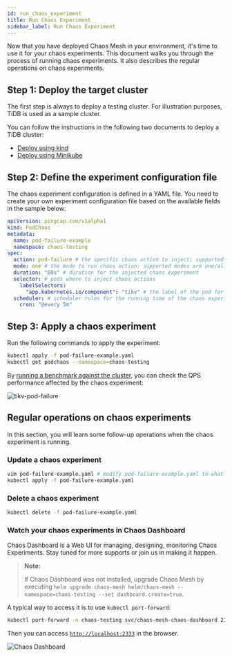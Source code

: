 ```yaml
---
id: run_chaos_experiment
title: Run Chaos Experiment
sidebar_label: Run Chaos Experiment
---
```


Now that you have deployed Chaos Mesh in your environment, it's time to use it for your chaos experiments. This document walks you through the process of running chaos experiments. It also describes the regular operations on chaos experiments.

## Step 1: Deploy the target cluster

The first step is always to deploy a testing cluster. For illustration purposes, TiDB is used as a sample cluster.

You can follow the instructions in the following two documents to deploy a TiDB cluster:

* [Deploy using kind](https://pingcap.com/docs/tidb-in-kubernetes/stable/deploy-tidb-from-kubernetes-kind/)
* [Deploy using Minikube](https://pingcap.com/docs/tidb-in-kubernetes/stable/deploy-tidb-from-kubernetes-minikube/)

## Step 2: Define the experiment configuration file

The chaos experiment configuration is defined in a YAML file. You need to create your own experiment configuration file based on the available fields in the sample below:

```yaml
apiVersion: pingcap.com/v1alpha1
kind: PodChaos
metadata:
  name: pod-failure-example
  namespace: chaos-testing
spec:
  action: pod-failure # the specific chaos action to inject; supported actions: pod-kill/pod-failure
  mode: one # the mode to run chaos action; supported modes are one/all/fixed/fixed-percent/random-max-percent
  duration: "60s" # duration for the injected chaos experiment
  selector: # pods where to inject chaos actions
    labelSelectors:
      "app.kubernetes.io/component": "tikv" # the label of the pod for chaos injection
  scheduler: # scheduler rules for the running time of the chaos experiments about pods.
    cron: "@every 5m"
```

## Step 3: Apply a chaos experiment

Run the following commands to apply the experiment:

```bash
kubectl apply -f pod-failure-example.yaml
kubectl get podchaos --namespace=chaos-testing
```

By [running a benchmark against the cluster](https://pingcap.com/docs/stable/benchmark/how-to-run-sysbench/), you can check the QPS performance affected by the chaos experiment:

![tikv-pod-failure](/img/tikv-pod-failure.png)

## Regular operations on chaos experiments

In this section, you will learn some follow-up operations when the chaos experiment is running.

### Update a chaos experiment

```bash
vim pod-failure-example.yaml # modify pod-failure-example.yaml to what you want
kubectl apply -f pod-failure-example.yaml
```

### Delete a chaos experiment

```bash
kubectl delete -f pod-failure-example.yaml
```

### Watch your chaos experiments in Chaos Dashboard

Chaos Dashboard is a Web UI for managing, designing, monitoring Chaos Experiments. Stay tuned for more supports or join us in making it happen.

> **Note:**
> 
> If Chaos Dashboard was not installed, upgrade Chaos Mesh by executing `helm upgrade chaos-mesh helm/chaos-mesh --namespace=chaos-testing --set dashboard.create=true`.

A typical way to access it is to use `kubectl port-forward`:

```bash
kubectl port-forward -n chaos-testing svc/chaos-mesh-chaos-dashboard 2333:2333
```

Then you can access [`http://localhost:2333`](http://localhost:2333) in the browser.

![Chaos Dashboard](/img/chaos-dashboard.gif)

